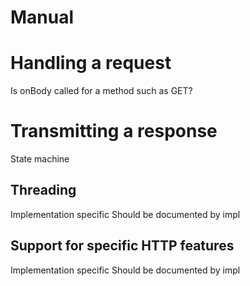 # Manual

# Handling a request
Is onBody called for a method such as GET?

# Transmitting a response
State machine

## Threading
Implementation specific
Should be documented by impl

## Support for specific HTTP features
Implementation specific
Should be documented by impl 